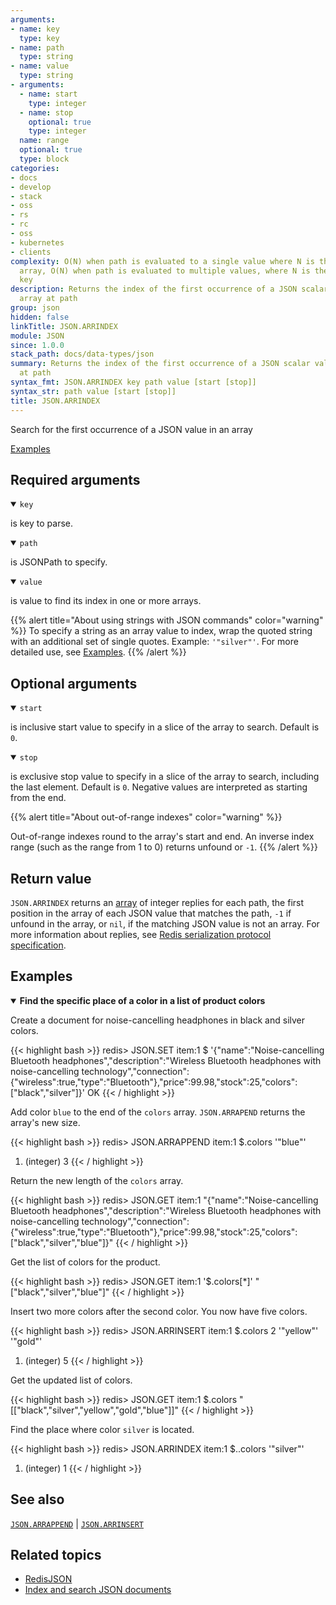 ```yaml
---
arguments:
- name: key
  type: key
- name: path
  type: string
- name: value
  type: string
- arguments:
  - name: start
    type: integer
  - name: stop
    optional: true
    type: integer
  name: range
  optional: true
  type: block
categories:
- docs
- develop
- stack
- oss
- rs
- rc
- oss
- kubernetes
- clients
complexity: O(N) when path is evaluated to a single value where N is the size of the
  array, O(N) when path is evaluated to multiple values, where N is the size of the
  key
description: Returns the index of the first occurrence of a JSON scalar value in the
  array at path
group: json
hidden: false
linkTitle: JSON.ARRINDEX
module: JSON
since: 1.0.0
stack_path: docs/data-types/json
summary: Returns the index of the first occurrence of a JSON scalar value in the array
  at path
syntax_fmt: JSON.ARRINDEX key path value [start [stop]]
syntax_str: path value [start [stop]]
title: JSON.ARRINDEX
---
```

Search for the first occurrence of a JSON value in an array

[Examples](#examples)

## Required arguments

<details open><summary><code>key</code></summary> 

is key to parse.
</details>

<details open><summary><code>path</code></summary> 

is JSONPath to specify.
</details>

<details open><summary><code>value</code></summary> 

is value to find its index in one or more arrays. 

{{% alert title="About using strings with JSON commands" color="warning" %}}
To specify a string as an array value to index, wrap the quoted string with an additional set of single quotes. Example: `'"silver"'`. For more detailed use, see [Examples](#examples).
{{% /alert %}}
</details>

## Optional arguments

<details open><summary><code>start</code></summary> 

is inclusive start value to specify in a slice of the array to search. Default is `0`. 
</details>


<details open><summary><code>stop</code></summary> 

is exclusive stop value to specify in a slice of the array to search, including the last element. Default is `0`. Negative values are interpreted as starting from the end.
</details>

{{% alert title="About out-of-range indexes" color="warning" %}}

Out-of-range indexes round to the array's start and end. An inverse index range (such as the range from 1 to 0) returns unfound or `-1`.
{{% /alert %}}

## Return value 

`JSON.ARRINDEX` returns an [array](/docs/reference/protocol-spec/#resp-arrays) of integer replies for each path, the first position in the array of each JSON value that matches the path, `-1` if unfound in the array, or `nil`, if the matching JSON value is not an array.
For more information about replies, see [Redis serialization protocol specification](/docs/reference/protocol-spec). 

## Examples

<details open>
<summary><b>Find the specific place of a color in a list of product colors</b></summary>

Create a document for noise-cancelling headphones in black and silver colors.

{{< highlight bash >}}
redis> JSON.SET item:1 $ '{"name":"Noise-cancelling Bluetooth headphones","description":"Wireless Bluetooth headphones with noise-cancelling technology","connection":{"wireless":true,"type":"Bluetooth"},"price":99.98,"stock":25,"colors":["black","silver"]}'
OK
{{< / highlight >}}

Add color `blue` to the end of the `colors` array. `JSON.ARRAPEND` returns the array's new size.

{{< highlight bash >}}
redis> JSON.ARRAPPEND item:1 $.colors '"blue"'
1) (integer) 3
{{< / highlight >}}

Return the new length of the `colors` array.

{{< highlight bash >}}
redis> JSON.GET item:1
"{\"name\":\"Noise-cancelling Bluetooth headphones\",\"description\":\"Wireless Bluetooth headphones with noise-cancelling technology\",\"connection\":{\"wireless\":true,\"type\":\"Bluetooth\"},\"price\":99.98,\"stock\":25,\"colors\":[\"black\",\"silver\",\"blue\"]}"
{{< / highlight >}}

Get the list of colors for the product.

{{< highlight bash >}}
redis> JSON.GET item:1 '$.colors[*]'
"[\"black\",\"silver\",\"blue\"]"
{{< / highlight >}}

Insert two more colors after the second color. You now have five colors.

{{< highlight bash >}}
redis> JSON.ARRINSERT item:1 $.colors 2 '"yellow"' '"gold"'
1) (integer) 5
{{< / highlight >}}

Get the updated list of colors.

{{< highlight bash >}}
redis> JSON.GET item:1 $.colors
"[[\"black\",\"silver\",\"yellow\",\"gold\",\"blue\"]]"
{{< / highlight >}}

Find the place where color `silver` is located.

{{< highlight bash >}}
redis> JSON.ARRINDEX item:1 $..colors '"silver"'
1) (integer) 1
{{< / highlight >}}
</details>

## See also

[`JSON.ARRAPPEND`](/commands/json.arrappend) | [`JSON.ARRINSERT`](/commands/json.arrinsert) 

## Related topics

* [RedisJSON](/docs/stack/json)
* [Index and search JSON documents](/docs/stack/search/indexing_json)

